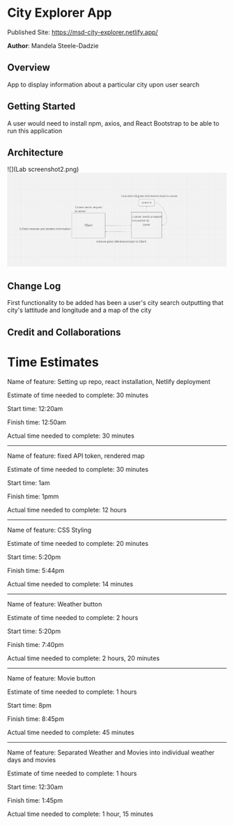 # City Explorer App

Published Site: https://msd-city-explorer.netlify.app/

**Author**: Mandela Steele-Dadzie


## Overview

App to display information about a particular city upon user search

## Getting Started

A user would need to install npm, axios, and React Bootstrap to be able to run this application

## Architecture

![](Lab screenshot2.png)
![](webrequestcycle.png)

## Change Log

First functionality to be added has been a user's city search outputting that city's lattitude and longitude and a map of the city

## Credit and Collaborations

# Time Estimates

Name of feature: Setting up repo, react installation, Netlify deployment

Estimate of time needed to complete: 30 minutes

Start time: 12:20am

Finish time: 12:50am

Actual time needed to complete: 30 minutes

-----------------------------------------------------

Name of feature: fixed API token, rendered map

Estimate of time needed to complete: 30 minutes

Start time: 1am

Finish time: 1pmm

Actual time needed to complete: 12 hours

-----------------------------------------------------

Name of feature: CSS Styling

Estimate of time needed to complete: 20 minutes

Start time: 5:20pm

Finish time: 5:44pm

Actual time needed to complete: 14 minutes

-----------------------------------------------------

Name of feature: Weather button

Estimate of time needed to complete: 2 hours

Start time: 5:20pm

Finish time: 7:40pm

Actual time needed to complete: 2 hours, 20 minutes

-----------------------------------------------------

Name of feature: Movie button

Estimate of time needed to complete: 1 hours

Start time: 8pm

Finish time: 8:45pm

Actual time needed to complete: 45 minutes

-----------------------------------------------------

Name of feature: Separated Weather and Movies into individual weather days and movies

Estimate of time needed to complete: 1 hours

Start time: 12:30am

Finish time: 1:45pm

Actual time needed to complete: 1 hour, 15 minutes
